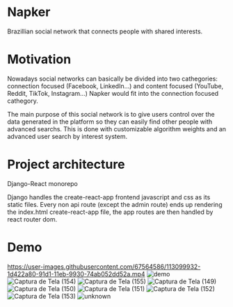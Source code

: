 # Napker
Brazillian social network that connects people with shared interests.

# Motivation
Nowadays social networks can basically be divided into two cathegories: connection focused (Facebook, LinkedIn...) and content focused (YouTube, Reddit, TikTok, Instagram...)
Napker would fit into the connection focused cathegory.

The main purpose of this social network is to give users control over the data generated in the platform so they can easily find other people with advanced searchs.
This is done with customizable algorithm weights and an advanced user search by interest system.

# Project architecture
Django-React monorepo

Django handles the create-react-app frontend javascript and css as its static files. Every non api route (except the admin route) ends up rendering the index.html create-react-app file, the app routes are then handled by react router dom.

# Demo
https://user-images.githubusercontent.com/67564586/113099932-1d422a80-91d1-11eb-9930-74ab052dd52a.mp4
![demo](https://user-images.githubusercontent.com/67564586/113100440-ce48c500-91d1-11eb-8dda-d94acba62108.gif)
![Captura de Tela (154)](https://user-images.githubusercontent.com/67564586/113099188-f59e9280-91cf-11eb-8c85-226bdc0dada3.png)
![Captura de Tela (155)](https://user-images.githubusercontent.com/67564586/113099190-f6372900-91cf-11eb-8e2c-14ef3ed1aacb.png)
![Captura de Tela (149)](https://user-images.githubusercontent.com/67564586/113099192-f6372900-91cf-11eb-856a-e4940fe905ec.png)
![Captura de Tela (150)](https://user-images.githubusercontent.com/67564586/113099195-f6cfbf80-91cf-11eb-81b7-1012ab3c07c8.png)
![Captura de Tela (151)](https://user-images.githubusercontent.com/67564586/113099196-f7685600-91cf-11eb-9a73-53b1cc4125c4.png)
![Captura de Tela (152)](https://user-images.githubusercontent.com/67564586/113099198-f7685600-91cf-11eb-8bba-7465b2e5a72c.png)
![Captura de Tela (153)](https://user-images.githubusercontent.com/67564586/113099199-f800ec80-91cf-11eb-9256-e36260e450c9.png)
![unknown](https://user-images.githubusercontent.com/67564586/123353210-63402d80-d537-11eb-862f-6e5a54c9694f.png)



